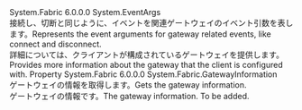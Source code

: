 <Type Name="FabricClient+GatewayInformationEventArgs" FullName="System.Fabric.FabricClient+GatewayInformationEventArgs">
  <TypeSignature Language="C#" Value="public class FabricClient.GatewayInformationEventArgs : EventArgs" />
  <TypeSignature Language="ILAsm" Value=".class nested public auto ansi beforefieldinit FabricClient/GatewayInformationEventArgs extends System.EventArgs" />
  <TypeSignature Language="DocId" Value="T:System.Fabric.FabricClient.GatewayInformationEventArgs" />
  <TypeSignature Language="VB.NET" Value="Public Class FabricClient.GatewayInformationEventArgs&#xA;Inherits EventArgs" />
  <TypeSignature Language="F#" Value="type FabricClient.GatewayInformationEventArgs = class&#xA;    inherit EventArgs" />
  <AssemblyInfo>
    <AssemblyName>System.Fabric</AssemblyName>
    <AssemblyVersion>6.0.0.0</AssemblyVersion>
  </AssemblyInfo>
  <Base>
    <BaseTypeName>System.EventArgs</BaseTypeName>
  </Base>
  <Interfaces />
  <Docs>
    <summary>
      <para>
            <span data-ttu-id="54647-101">接続し、切断と同じように、イベントを関連ゲートウェイのイベント引数を表します。</span><span class="sxs-lookup"><span data-stu-id="54647-101">Represents the event arguments for gateway related events, like connect and disconnect.</span></span>
            </para>
    </summary>
    <remarks>
      <para><span data-ttu-id="54647-102">詳細については、クライアントが構成されているゲートウェイを提供します。</span><span class="sxs-lookup"><span data-stu-id="54647-102">Provides more information about the gateway that the client is configured with.</span></span></para>
    </remarks>
  </Docs>
  <Members>
    <Member MemberName="GatewayInformation">
      <MemberSignature Language="C#" Value="public System.Fabric.GatewayInformation GatewayInformation { get; }" />
      <MemberSignature Language="ILAsm" Value=".property instance class System.Fabric.GatewayInformation GatewayInformation" />
      <MemberSignature Language="DocId" Value="P:System.Fabric.FabricClient.GatewayInformationEventArgs.GatewayInformation" />
      <MemberSignature Language="VB.NET" Value="Public ReadOnly Property GatewayInformation As GatewayInformation" />
      <MemberSignature Language="F#" Value="member this.GatewayInformation : System.Fabric.GatewayInformation" Usage="System.Fabric.FabricClient.GatewayInformationEventArgs.GatewayInformation" />
      <MemberType>Property</MemberType>
      <AssemblyInfo>
        <AssemblyName>System.Fabric</AssemblyName>
        <AssemblyVersion>6.0.0.0</AssemblyVersion>
      </AssemblyInfo>
      <ReturnValue>
        <ReturnType>System.Fabric.GatewayInformation</ReturnType>
      </ReturnValue>
      <Docs>
        <summary>
          <para>
            <span data-ttu-id="54647-103">ゲートウェイの情報を取得します。</span><span class="sxs-lookup"><span data-stu-id="54647-103">Gets the gateway information.</span></span>
            </para>
        </summary>
        <value>
          <para><span data-ttu-id="54647-104">ゲートウェイの情報です。</span><span class="sxs-lookup"><span data-stu-id="54647-104">The gateway information.</span></span></para>
        </value>
        <remarks>To be added.</remarks>
      </Docs>
    </Member>
  </Members>
</Type>